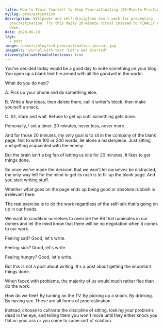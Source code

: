 ```yaml
---
title: How to Train Yourself to Stop Procrastinating (20-Minute Practice)
mySlug: procrastination
description: Willpower and self-discipline don't work for preventing
  procrastination. Try this daily 20-minute ritual instead to FINALLY get things
  done.
date: 2020-06-20
tags:
  - post
image: /assets/blog/end-procrastination-journal.jpg
imageAlt: journal with text "Let's Get Started"
eleventyExcludeFromCollections: true
---
```


You've decided today would be a good day to write something on your blog. You open up a blank text file armed with all the goodwill in the world.

What do you do next?

A. Pick up your phone and do something else.

B. Write a few ideas, then delete them, call it writer's block, then make yourself a snack.

C. Sit, stare and wait. Refuse to get up until something gets done.

Personally, I set a timer. 20 minutes, never less, never more.

And for those 20 minutes, my only goal is to sit in the company of the blank page. Not to write 100 or 200 words, let alone a masterpiece. Just sitting and getting acquainted with the enemy.

But the brain isn't a big fan of letting us idle for 20 minutes. It likes to get things done.

So once we've made the decision that we won't let ourselves be distracted, the only way left for the mind to get its rush is to fill up the blank page. And you start writing stuff.

Whether what goes on the page ends up being good or absolute rubbish is irrelevant here.

The real exercise is to do the work regardless of the self-talk that's going on up in our heads.

We want to condition ourselves to override the BS that ruminates in our domes and let the mind know that there will be no negotation when it comes to our work.

Feeling sad? Good, let's write.

Feeling sick? Good, let's write.

Feeling hungry? Good, let's write.

But this is not a post about writing. It's a post about getting the important things done.

When faced with problems, the majority of us would much rather flee than do the work.

How do we flee? By turning on the TV. By picking up a snack. By drinking. By having sex. These are all forms of procrastination.

Instead, choose to cultivate the discipline of sitting, looking your problems dead in the eye, and telling them you won't move until they either knock you flat on your ass or you come to some sort of solution.
